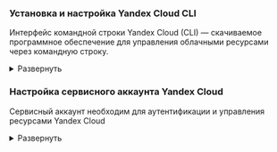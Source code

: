 <!-- # [Установка Yandex Cloud CLI](https://yandex.cloud/en-ru/docs/cli/quickstart#install)
Интерфейс командной строки Yandex Cloud (CLI) — скачиваемое программное обеспечение для управления облачными ресурсами через командную строку.  -->

### Установка и настройка Yandex Cloud CLI
Интерфейс командной строки Yandex Cloud (CLI) — скачиваемое программное обеспечение для управления облачными ресурсами через командную строку.

<details>
<summary>Развернуть</summary>   

#### Автоматическая настройка Yandex Cloud CLI

<details>
<summary>Развернуть</summary>   

1. Установка Yandex Cloud CLI  
    - Ничего дополнительно устанавливать не нужно. Установка произошла на этапе сборки Docker image

2. Настройка профиля Yandex Cloud CLI  

       # Начало настройки профиля

       yc init

       # Продолжение настройки согласно сообщениям командной строки

       # Проверка настроек профиля Yandex Cloud CLI

       yc config list
</details>

#### Ручная настройка Yandex Cloud CLI
Если по каким-то причинам Yandex Cloud CLI не был добавлен в Docker image

<details>
<summary>Развернуть</summary>   

1. Установка Yandex Cloud CLI 

       # Скрипт установит CLI и добавит путь до исполняемого файла в переменную окружения PATH.

       curl -sSL https://storage.yandexcloud.net/yandexcloud-yc/install.sh | bash

2. Настройка профиля Yandex Cloud CLI  

       # Начало настройки профиля

       yc init

       # Продолжение настройки согласно сообщениям командной строки

       # Проверка настроек профиля Yandex Cloud CLI

       yc config list
</details>

</details>  


<!-- # [Настройка сервисного аккаунта Yandex Cloud](https://yandex.cloud/ru/docs/ydb/terraform/credentials)

Сервисный аккаунт необходим для аутентификации и управления ресурсами Yandex Cloud -->

### Настройка сервисного аккаунта Yandex Cloud
Сервисный аккаунт необходим для аутентификации и управления ресурсами Yandex Cloud

<details>
<summary>Развернуть</summary>   

#### Автоматическая настройка сервисного аккаунта Yandex Cloud

<details>
<summary>Развернуть</summary>   

1. Создание файла с данными для аутентификации в Yandex Cloud
        
       # В корневой директории репозитория создать YC_meta.json и заполнить его, согласно документации
       # Файл добавлен в .gitignore, поэтому для примера использовать YC_meta_EXAMPLE.json

2. Запуск Python-скрипта [**YC service account configuration.py**](/yc_service_account_configuration.py) для автоматической настройки аккаунта Yandex Cloud

3. Запуск Python-скрипта [**terraform_init.py**](/terraform_init.py) для автоматической установки провайдера для работы с YDB  
        

</details>

#### Ручная настройка сервисного аккаунта Yandex Cloud
Если по каким-то причинам сервисный аккаунт Yandex Cloud не получается настроить с помощью скрипта

<details>
<summary>Развернуть</summary>  

1. Создание SSH-ключа для аутентификации Terraform в Yandex Cloud

       # id сервисного аккаунта можно посмотреть в web-консоли Yandex-Cloud

       yc iam key create \
       --service-account-id <id сервисного аккаунта> \
       --folder-name default \
       --output key.json

2. Создание локального профиля yc для выполнения операций от имени сервисного аккаунта

       yc config profile create <любое имя профиля>

       # Настройка конфигурации профиля

       # Ключ, созданный на предыдущем шаге
       yc config set service-account-key key.json

       # ID облака и ID каталога можно посмотреть в web-консоли Yandex Cloud
       yc config set cloud-id <ID облака>
       yc config set folder-id <ID каталога>

       # Для сохранения доступности переменных после перезагрузки сессии терминала:
       nano ~/.bashrc

       # Добавляем в конец файла
       export YC_TOKEN=$(yc iam create-token)
       export YC_CLOUD_ID=$(yc config get cloud-id)
       export YC_FOLDER_ID=$(yc config get folder-id)

       # Применение изменений
       source ~/.bashrc

       # Проверка после перезапуска терминала
       echo $YC_TOKEN
       echo $YC_CLOUD_ID
       echo $YC_FOLDER_ID

3. Установка провайдера для работы с YDB  
        
       # Копирование конфигурации облачного провайдера
       cp .terraformrc ~/
       
</details>

</details>
